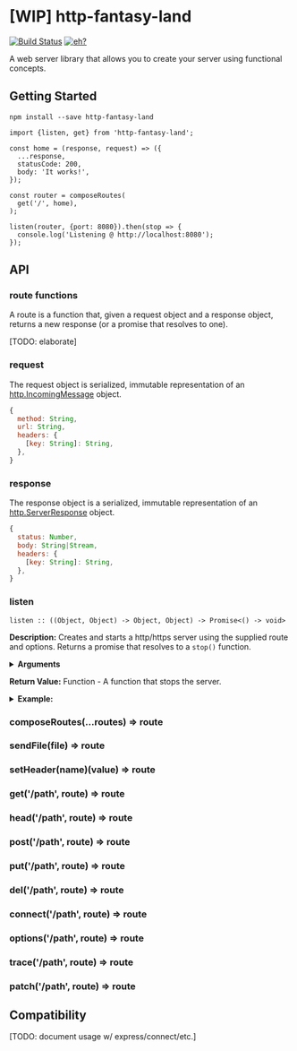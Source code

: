 # [WIP] http-fantasy-land

[![Build Status](https://travis-ci.org/spudly/http-fantasy-land.svg?branch=master)](https://travis-ci.org/spudly/http-fantasy-land)
[![eh?](https://codecov.io/gh/spudly/http-fantasy-land/branch/master/graph/badge.svg)](https://codecov.io/gh/spudly/http-fantasy-land)

A web server library that allows you to create your server using functional concepts.

## Getting Started

`npm install --save http-fantasy-land`

```
import {listen, get} from 'http-fantasy-land';

const home = (response, request) => ({
  ...response,
  statusCode: 200,
  body: 'It works!',
});

const router = composeRoutes(
  get('/', home),
);

listen(router, {port: 8080}).then(stop => {
  console.log('Listening @ http://localhost:8080');
});
```

## API

### route functions

A route is a function that, given a request object and a response object, returns a new response (or a promise that resolves to one).

[TODO: elaborate]

### request

The request object is serialized, immutable representation of an [http.IncomingMessage](https://nodejs.org/dist/latest/docs/api/http.html#http_class_http_incomingmessage) object.

```js
{
  method: String,
  url: String,
  headers: {
    [key: String]: String,
  },
}
```

### response

The response object is a serialized, immutable representation of an [http.ServerResponse](https://nodejs.org/dist/latest/docs/api/http.html#http_class_http_serverresponse) object.

```js
{
  status: Number,
  body: String|Stream,
  headers: {
    [key: String]: String,
  },
}
```

### listen
`listen :: ((Object, Object) -> Object, Object) -> Promise<() -> void>`

**Description:**
Creates and starts a http/https server using the supplied route and options. Returns a promise that resolves to a `stop()` function.

<details>
  <summary><strong>Arguments</strong></summary>
  <dl>
    <dt>route :: (Object, Object) -> Object</dt>
    <dd>A Route function. Accepts a response object and a request object. Returns a new response object.</dd>
    <dt>options :: Object</dt>
    <dd>

Server Configuration Options. Accepts port, hostname, and backlog from [http.listen](https://nodejs.org/dist/latest-v7.x/docs/api/http.html#http_server_listen_port_hostname_backlog_callback), as well as any option accepted by [https.createServer](https://nodejs.org/dist/latest-v7.x/docs/api/https.html#https_https_createserver_options_requestlistener)

See the links above for detailed descriptions of each option.
    </dd>
  </dl>
</details>

**Return Value:** Function - A function that stops the server.

<details>
  <summary><strong>Example:</strong></summary>

```js
listen(route, {port: 8080}).then(stop => {
  console.log('Listening @ http://localhost:8080');
  setTimeout(() => {
    stop();
    console.log('Server stopped!');
  }, 500);
});
```
</details>

### composeRoutes(...routes) => route

### sendFile(file) => route

### setHeader(name)(value) => route

### get('/path', route) => route

### head('/path', route) => route

### post('/path', route) => route

### put('/path', route) => route

### del('/path', route) => route

### connect('/path', route) => route

### options('/path', route) => route

### trace('/path', route) => route

### patch('/path', route) => route

## Compatibility

[TODO: document usage w/ express/connect/etc.]
